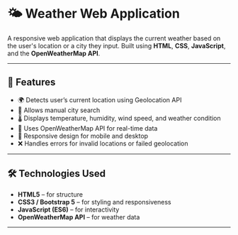 

# 🌤️ Weather Web Application

A responsive web application that displays the current weather based on the user's location or a city they input. Built using **HTML**, **CSS**, **JavaScript**, and the **OpenWeatherMap API**.

---


## 🚀 Features

- 🌍 Detects user’s current location using Geolocation API
- 🔎 Allows manual city search
- 🌡️ Displays temperature, humidity, wind speed, and weather condition
- 🧊 Uses OpenWeatherMap API for real-time data
- 📱 Responsive design for mobile and desktop
- ❌ Handles errors for invalid locations or failed geolocation

---

## 🛠️ Technologies Used

- **HTML5** – for structure
- **CSS3 / Bootstrap 5** – for styling and responsiveness
- **JavaScript (ES6)** – for interactivity
- **OpenWeatherMap API** – for weather data

---



